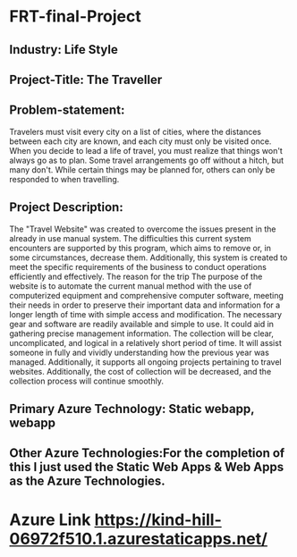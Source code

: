 # FRT-final-Project
## Industry: Life Style
## Project-Title: The Traveller
## Problem-statement:
Travelers must visit every city on a list of cities, where the distances between each city are known, and each city must only be visited once. When you decide to lead a life of travel, you must realize that things won't always go as to plan. Some travel arrangements go off without a hitch, but many don't. While certain things may be planned for, others can only be responded to when travelling.
## Project Description:
The "Travel Website" was created to overcome the issues present in the already in use manual system. The difficulties this current system encounters are supported by this program, which aims to remove or, in some circumstances, decrease them. Additionally, this system is created to meet the specific requirements of the business to conduct operations efficiently and effectively. The reason for the trip The purpose of the website is to automate the 
current manual method with the use of computerized equipment and comprehensive computer software, meeting their needs in order to preserve their important data and information for a longer length of time with simple access and modification. The necessary gear and software are readily available and simple to use. It could aid in gathering precise management information. The collection will be clear, uncomplicated, and logical in a relatively short period of 
time. It will assist someone in fully and vividly understanding how the previous year was managed. Additionally, it supports all ongoing projects pertaining to travel websites. Additionally, the cost of collection will be decreased, and the collection process will continue smoothly.
## Primary Azure Technology: Static webapp, webapp
## Other Azure Technologies:For the completion of this I just used the Static Web Apps & Web Apps as the Azure Technologies.


# Azure Link https://kind-hill-06972f510.1.azurestaticapps.net/
